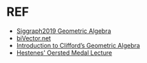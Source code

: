 # REF

- [Siggraph2019 Geometric Algebra](https://www.youtube.com/watch?v=tX4H_ctggYo)
- [biVector.net](https://bivector.net/)
- [Introduction to Clifford’s Geometric Algebra](https://arxiv.org/pdf/1306.1660.pdf)
- [Hestenes' Oersted Medal Lecture](http://geocalc.clas.asu.edu/pdf/OerstedMedalLecture.pdf)
